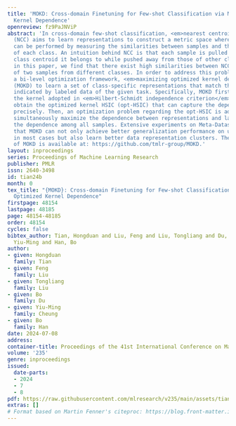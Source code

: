 ```yaml
---
title: 'MOKD: Cross-domain Finetuning for Few-shot Classification via Maximizing Optimized
  Kernel Dependence'
openreview: fz9PaJNViP
abstract: 'In cross-domain few-shot classification, <em>nearest centroid classifier</em>
  (NCC) aims to learn representations to construct a metric space where few-shot classification
  can be performed by measuring the similarities between samples and the prototype
  of each class. An intuition behind NCC is that each sample is pulled closer to the
  class centroid it belongs to while pushed away from those of other classes. However,
  in this paper, we find that there exist high similarities between NCC-learned representations
  of two samples from different classes. In order to address this problem, we propose
  a bi-level optimization framework, <em>maximizing optimized kernel dependence</em>
  (MOKD) to learn a set of class-specific representations that match the cluster structures
  indicated by labeled data of the given task. Specifically, MOKD first optimizes
  the kernel adopted in <em>Hilbert-Schmidt independence criterion</em> (HSIC) to
  obtain the optimized kernel HSIC (opt-HSIC) that can capture the dependence more
  precisely. Then, an optimization problem regarding the opt-HSIC is addressed to
  simultaneously maximize the dependence between representations and labels and minimize
  the dependence among all samples. Extensive experiments on Meta-Dataset demonstrate
  that MOKD can not only achieve better generalization performance on unseen domains
  in most cases but also learn better data representation clusters. The project repository
  of MOKD is available at: https://github.com/tmlr-group/MOKD.'
layout: inproceedings
series: Proceedings of Machine Learning Research
publisher: PMLR
issn: 2640-3498
id: tian24b
month: 0
tex_title: "{MOKD}: Cross-domain Finetuning for Few-shot Classification via Maximizing
  Optimized Kernel Dependence"
firstpage: 48154
lastpage: 48185
page: 48154-48185
order: 48154
cycles: false
bibtex_author: Tian, Hongduan and Liu, Feng and Liu, Tongliang and Du, Bo and Cheung,
  Yiu-Ming and Han, Bo
author:
- given: Hongduan
  family: Tian
- given: Feng
  family: Liu
- given: Tongliang
  family: Liu
- given: Bo
  family: Du
- given: Yiu-Ming
  family: Cheung
- given: Bo
  family: Han
date: 2024-07-08
address:
container-title: Proceedings of the 41st International Conference on Machine Learning
volume: '235'
genre: inproceedings
issued:
  date-parts:
  - 2024
  - 7
  - 8
pdf: https://raw.githubusercontent.com/mlresearch/v235/main/assets/tian24b/tian24b.pdf
extras: []
# Format based on Martin Fenner's citeproc: https://blog.front-matter.io/posts/citeproc-yaml-for-bibliographies/
---
```

